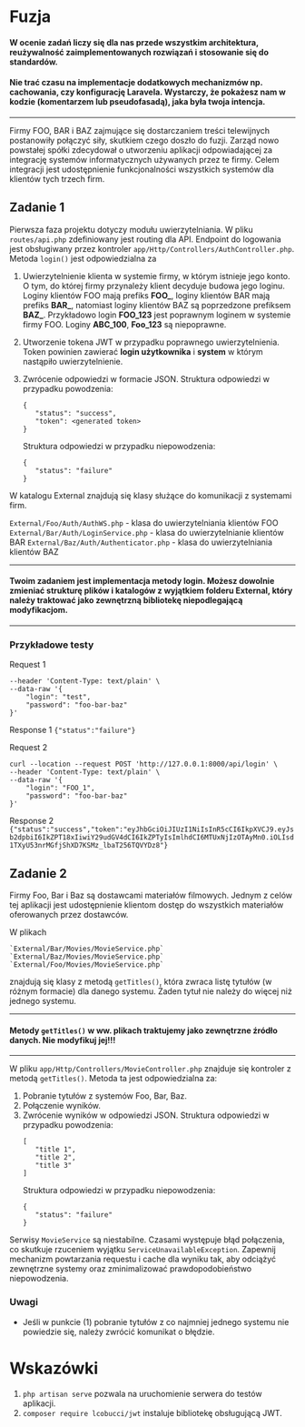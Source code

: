 Fuzja
=====

#### W ocenie zadań liczy się dla nas przede wszystkim architektura, reużywalność zaimplementowanych rozwiązań i stosowanie się do standardów.
#### Nie trać czasu na implementacje dodatkowych mechanizmów np. cachowania, czy konfigurację Laravela. Wystarczy, że pokażesz nam w kodzie (komentarzem lub pseudofasadą), jaka była twoja intencja.   

---


Firmy FOO, BAR i BAZ zajmujące się dostarczaniem treści telewijnych postanowiły połączyć
siły, skutkiem czego doszło do fuzji. Zarząd nowo powstałej spółki zdecydował o utworzeniu
aplikacji odpowiadającej za integrację systemów informatycznych używanych przez te firmy.
Celem integracji jest udostępnienie funkcjonalności wszystkich systemów dla klientów
tych trzech firm.

## Zadanie 1

Pierwsza faza projektu dotyczy modułu uwierzytelniania.
W pliku `routes/api.php` zdefiniowany jest routing dla API. Endpoint do logowania
jest obsługiwany przez kontroler `app/Http/Controllers/AuthController.php`.
Metoda `login()` jest odpowiedzialna za
1. Uwierzytelnienie klienta w systemie firmy, w którym istnieje jego konto. O tym, do której
   firmy przynależy klient decyduje budowa jego loginu. Loginy klientów FOO mają prefiks **FOO_**,
   loginy klientów BAR mają prefiks **BAR_**, natomiast loginy klientów BAZ są poprzedzone prefiksem **BAZ_**.
   Przykładowo login **FOO_123** jest poprawnym loginem w systemie firmy FOO. Loginy **ABC_100**, **Foo_123** są
   niepoprawne.
2. Utworzenie tokena JWT w przypadku poprawnego uwierzytelnienia. Token powinien zawierać
   **login użytkownika** i **system** w którym nastąpiło uwierzytelnienie.
3. Zwrócenie odpowiedzi w formacie JSON.
   Struktura odpowiedzi w przypadku powodzenia:
   ```
   {
      "status": "success",
      "token": <generated token>
   }
   ```

   Struktura odpowiedzi w przypadku niepowodzenia:
   ```
   {
      "status": "failure"
   }
   ```

W katalogu External znajdują się klasy służące do komunikacji z systemami firm.

`External/Foo/Auth/AuthWS.php` - klasa do uwierzytelniania klientów FOO
`External/Bar/Auth/LoginService.php` - klasa do uwierzytelnianie klientów BAR
`External/Baz/Auth/Authenticator.php` - klasa do uwierzytelniania klientów BAZ

--- 

#### Twoim zadaniem jest implementacja metody login. Możesz dowolnie zmieniać strukturę plików i katalogów z wyjątkiem folderu External, który należy traktować jako zewnętrzną bibliotekę niepodlegającą modyfikacjom.

---

### Przykładowe testy

Request 1
```curl --location --request POST 'http://127.0.0.1:8000/api/login' \
--header 'Content-Type: text/plain' \
--data-raw '{
    "login": "test",
    "password": "foo-bar-baz"
}'
```

Response 1
```{"status":"failure"}```


Request 2
```
curl --location --request POST 'http://127.0.0.1:8000/api/login' \
--header 'Content-Type: text/plain' \
--data-raw '{
    "login": "FOO_1",
    "password": "foo-bar-baz"
}'
```

Response 2
```{"status":"success","token":"eyJhbGciOiJIUzI1NiIsInR5cCI6IkpXVCJ9.eyJsb2dpbiI6IkZPT18xIiwiY29udGV4dCI6IkZPTyIsImlhdCI6MTUxNjIzOTAyMn0.iOLIsd1TXyU53nrMGfjShXD7KSMz_lbaT256TQVYDz8"}```


## Zadanie 2

Firmy Foo, Bar i Baz są dostawcami materiałów filmowych. Jednym z celów tej aplikacji jest udostępnienie klientom
dostęp do wszystkich materiałów oferowanych przez dostawców. 

W plikach
```
`External/Bar/Movies/MovieService.php`
`External/Baz/Movies/MovieService.php`
`External/Foo/Movies/MovieService.php`
```
znajdują się klasy z metodą `getTitles()`, która zwraca listę tytułów (w różnym formacie) dla danego systemu. Żaden tytuł nie należy do więcej niż jednego systemu.


---

#### Metody `getTitles()` w ww. plikach traktujemy jako zewnętrzne źródło danych. Nie modyfikuj jej!!!

---

W pliku `app/Http/Controllers/MovieController.php` znajduje się kontroler z metodą `getTitles()`.
Metoda ta jest odpowiedzialna za:
1. Pobranie tytułów z systemów Foo, Bar, Baz.
2. Połączenie wyników.
3. Zwrócenie wyników w odpowiedzi JSON.
   Struktura odpowiedzi w przypadku powodzenia:
   ```
   [
      "title 1",
      "title 2",
      "title 3"
   ]
   ```
    Struktura odpowiedzi w przypadku niepowodzenia:
   ```
   {
      "status": "failure"
   }
   ```

Serwisy `MovieService` są niestabilne. Czasami występuje błąd połączenia, co skutkuje rzuceniem wyjątku `ServiceUnavailableException`. 
Zapewnij mechanizm powtarzania requestu i cache dla wyniku tak, aby odciążyć zewnętrzne systemy oraz zminimalizować prawdopodobieństwo niepowodzenia.

### Uwagi
- Jeśli w punkcie (1) pobranie tytułów z co najmniej jednego systemu nie powiedzie się, należy zwrócić komunikat o błędzie.


Wskazówki
=========
1. `php artisan serve` pozwala na uruchomienie serwera do testów aplikacji.
2. `composer require lcobucci/jwt` instaluje bibliotekę obsługującą JWT.

